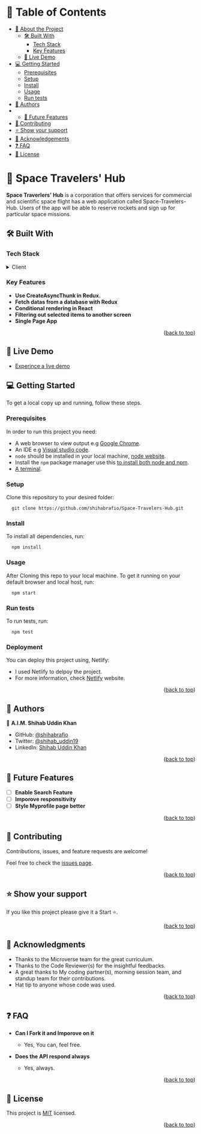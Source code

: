 <a name="readme-top"></a>

# 📗 Table of Contents

- [📖 About the Project](#about-project)
  - [🛠 Built With](#built-with)
    - [Tech Stack](#tech-stack)
    - [Key Features](#key-features)
  - [🚀 Live Demo](#live-demo)
- [💻 Getting Started](#getting-started)
  - [Prerequisites](#prerequisites)
  - [Setup](#setup)
  - [Install](#install)
  - [Usage](#usage)
  - [Run tests](#run-tests)
- [👥 Authors](#authors)
- - [🔭 Future Features](#future-features)
- [🤝 Contributing](#contributing)
- [⭐️ Show your support](#support)
- [🙏 Acknowledgements](#acknowledgements)
- [❓ FAQ](#faq)
- [📝 License](#license)


# 📖 Space Travelers' Hub <a name="about-project"></a>

**Space Traverlers' Hub** is a corporation that offers services for commercial and scientific space flight has a web application called Space-Travelers-Hub. Users of the app will be able to reserve rockets and sign up for particular space missions.

## 🛠 Built With <a name="built-with"></a>

### Tech Stack <a name="tech-stack"></a>

<details>
  <summary>Client</summary>
  <ul>
    <li><a href="https://reactjs.org/">React.js</a></li>
    <li><a href="https://redux.js.org/">Redux and Redux Toolkit</a></li>
    <li><a href="https://fonts.google.com/icons">Google Icons</a></li>
  </ul>
</details>

### Key Features <a name="key-features"></a>

- **Use CreateAsyncThunk in Redux.**
- **Fetch datas from a database with Redux**
- **Conditional rendering in React**
- **Filtering out selected items to another screen**
- **Single Page App**

<p align="right">(<a href="#readme-top">back to top</a>)</p>

## 🚀 Live Demo <a name="live-demo"></a>

- [Experince a live demo]()

## 💻 Getting Started <a name="getting-started"></a>
To get a local copy up and running, follow these steps.

### Prerequisites

In order to run this project you need:

- A web browser to view output e.g [Google Chrome](https://www.google.com/chrome/).
- An IDE e.g [Visual studio code](https://code.visualstudio.com/).
- `node` should be installed in your local machine, [node website](https://nodejs.org/en/download/).
- Install the `npm` package manager use this [to install both node and npm](https://docs.npmjs.com/downloading-and-installing-node-js-and-npm).
- [A terminal](https://code.visualstudio.com/docs/terminal/basics).

### Setup

Clone this repository to your desired folder:

```
  git clone https://github.com/shihabrafio/Space-Travelers-Hub.git
```

### Install

To install all dependencies, run:

```
  npm install
```

### Usage

After Cloning this repo to your local machine.
To get it running on your default browser and local host, run:

```
  npm start
```

### Run tests

To run tests, run:

```
  npm test
```

### Deployment

You can deploy this project using, Netlify:

- I used Netlify to delpoy the project.
- For more information, check [Netlify](https://www.netlify.com/) website.

<p align="right">(<a href="#readme-top">back to top</a>)</p>

## 👤 Authors <a name="authors"></a>

👤 **A.I.M. Shihab Uddin Khan** 

- GitHub: [@shihabrafio](https://github.com/shihabrafio)
- Twitter: [@shihab_uddin19](https://twitter.com/shihab_uddin19)
- LinkedIn: [Shihab Uddin Khan](https://www.linkedin.com/in/shihab-uddin-khan-45620a16a/)

<p align="right">(<a href="#readme-top">back to top</a>)</p>

## 🔭 Future Features <a name="future-features"></a>

- [ ] **Enable Search Feature**
- [ ] **Imporove responsitivity**
- [ ] **Style Myprofile page better**

<p align="right">(<a href="#readme-top">back to top</a>)</p>

## 🤝 Contributing <a name="contributing"></a>

Contributions, issues, and feature requests are welcome!

Feel free to check the [issues page](../../issues/).

<p align="right">(<a href="#readme-top">back to top</a>)</p>

## ⭐️ Show your support <a name="support"></a>

If you like this project please give it a Start ⭐️.

<p align="right">(<a href="#readme-top">back to top</a>)</p>

## 🙏 Acknowledgments <a name="acknowledgements"></a>

- Thanks to the Microverse team for the great curriculum.
- Thanks to the Code Reviewer(s) for the insightful feedbacks.
- A great thanks to My coding partner(s), morning session team, and standup team for their contributions.
- Hat tip to anyone whose code was used.

<p align="right">(<a href="#readme-top">back to top</a>)</p>

## ❓ FAQ <a name="faq"></a>

- **Can I Fork it and Imporove on it**

  - Yes, You can, feel free.

- **Does the API respond always**

  - Yes, always.

<p align="right">(<a href="#readme-top">back to top</a>)</p>

## 📝 License <a name="license"></a>

This project is [MIT](./License) licensed.

<p align="right">(<a href="#readme-top">back to top</a>)</p>